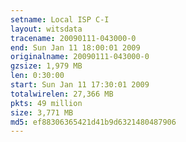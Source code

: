 ```yaml
---
setname: Local ISP C-I
layout: witsdata
tracename: 20090111-043000-0
end: Sun Jan 11 18:00:01 2009
originalname: 20090111-043000-0
gzsize: 1,979 MB
len: 0:30:00
start: Sun Jan 11 17:30:01 2009
totalwirelen: 27,366 MB
pkts: 49 million
size: 3,771 MB
md5: ef88306365421d41b9d6321480487906
---
```

